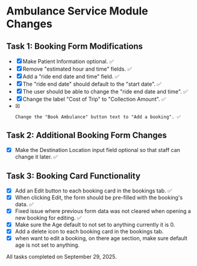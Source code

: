 # Ambulance Service Module Changes

## Task 1: Booking Form Modifications

- [x] Make Patient Information optional. ✅
- [x] Remove "estimated hour and time" fields. ✅
- [x] Add a "ride end date and time" field. ✅
- [x] The "ride end date" should default to the "start date". ✅
- [x] The user should be able to change the "ride end date and time". ✅
- [x] Change the label "Cost of Trip" to "Collection Amount". ✅
- [x]     Change the "Book Ambulance" button text to "Add a booking". ✅

## Task 2: Additional Booking Form Changes

- [x] Make the Destination Location input field optional so that staff can change it later. ✅

## Task 3: Booking Card Functionality

- [x] Add an Edit button to each booking card in the bookings tab. ✅
- [x] When clicking Edit, the form should be pre-filled with the booking's data. ✅
- [x] Fixed issue where previous form data was not cleared when opening a new booking for editing. ✅
- [x] Make sure the Age default to not set to anything currently it is 0.
- [x] Add a delete icon to each booking card in the bookings tab.
- [x] when want to edit a booking, on there age section, make sure default age is not set to anything.

All tasks completed on September 29, 2025.

